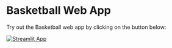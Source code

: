 # Basketball Web App

Try out the Basketball web app by clicking on the button below:

[![Streamlit App](https://static.streamlit.io/badges/streamlit_badge_black_white.svg)](https://share.streamlit.io/dataprofessor/basketball-heroku/basketball_app.py)
